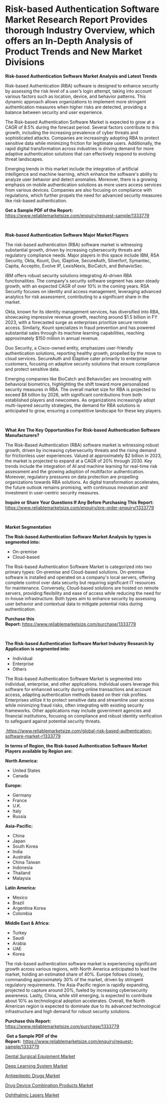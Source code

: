 <p><h1>Risk-based Authentication Software Market Research Report Provides thorough Industry Overview, which offers an In-Depth Analysis of Product Trends and New Market Divisions</h1></p><p><strong>Risk-based Authentication Software Market Analysis and Latest Trends</strong></p>
<p><p>Risk-based Authentication (RBA) software is designed to enhance security by assessing the risk level of a user’s login attempt, taking into account various factors such as location, device, and behavior patterns. This dynamic approach allows organizations to implement more stringent authentication measures when higher risks are detected, providing a balance between security and user experience.</p><p>The Risk-based Authentication Software Market is expected to grow at a CAGR of 8.5% during the forecast period. Several factors contribute to this growth, including the increasing prevalence of cyber threats and sophisticated attacks. Companies are increasingly adopting RBA to protect sensitive data while minimizing friction for legitimate users. Additionally, the rapid digital transformation across industries is driving demand for more adaptive authentication solutions that can effectively respond to evolving threat landscapes.</p><p>Emerging trends in this market include the integration of artificial intelligence and machine learning, which enhance the software's ability to analyze user behavior and detect anomalies. Moreover, there is a growing emphasis on mobile authentication solutions as more users access services from various devices. Companies are also focusing on compliance with regulations, which further propels the need for advanced security measures like risk-based authentication.</p></p>
<p><strong>Get a Sample PDF of the Report:&nbsp;</strong> <a href="https://www.reliablemarketsize.com/enquiry/request-sample/1333779?utm_campaign=1180&utm_medium=2&utm_source=Github&utm_content=ia&utm_term=03102024&utm_id=risk-based-authentication-software">https://www.reliablemarketsize.com/enquiry/request-sample/1333779</a></p>
<p>&nbsp;</p>
<p><strong>Risk-based Authentication Software Major Market Players</strong></p>
<p><p>The risk-based authentication (RBA) software market is witnessing substantial growth, driven by increasing cybersecurity threats and regulatory compliance needs. Major players in this space include IBM, RSA Security, Okta, Kount, Duo, IDaptive, SecureAuth, Silverfort, Symantec, Capita, Acceptto, Evolve IP, LexisNexis, BioCatch, and BehavioSec. </p><p>IBM offers robust security solutions integrating AI-driven RBA functionalities. The company's security software segment has seen steady growth, with an expected CAGR of over 10% in the coming years. RSA Security focuses on identity and access management, leveraging advanced analytics for risk assessment, contributing to a significant share in the market.</p><p>Okta, known for its identity management services, has diversified into RBA, showcasing impressive revenue growth, reaching around $1.5 billion in FY 2023, with a forecasted surge as enterprises prioritize secure remote access. Similarly, Kount specializes in fraud prevention and has powered substantial sales through its machine learning capabilities, reaching approximately $150 million in annual revenue.</p><p>Duo Security, a Cisco-owned entity, emphasizes user-friendly authentication solutions, reporting healthy growth, propelled by the move to cloud services. SecureAuth and IDaptive cater primarily to enterprise customers, focusing on adaptive security solutions that ensure compliance and protect sensitive data.</p><p>Emerging companies like BioCatch and BehavioSec are innovating with behavioral biometrics, highlighting the shift toward more personalized security measures in RBA. The overall market size for RBA is projected to exceed $8 billion by 2026, with significant contributions from both established players and newcomers. As organizations increasingly adopt multi-layered security strategies, the demand for RBA solutions is anticipated to grow, ensuring a competitive landscape for these key players.</p></p>
<p>&nbsp;</p>
<p><strong>What Are The Key Opportunities For Risk-based Authentication Software Manufacturers?</strong></p>
<p><p>The Risk-Based Authentication (RBA) software market is witnessing robust growth, driven by increasing cybersecurity threats and the rising demand for frictionless user experiences. Valued at approximately $2 billion in 2023, the market is projected to expand at a CAGR of 20% through 2030. Key trends include the integration of AI and machine learning for real-time risk assessment and the growing adoption of multifactor authentication. Moreover, regulatory pressures on data protection are propelling organizations towards RBA solutions. As digital transformation accelerates, the future outlook remains promising, with continuous innovation and investment in user-centric security measures.</p></p>
<p><strong>Inquire or Share Your Questions If Any Before Purchasing This Report:</strong> <a href="https://www.reliablemarketsize.com/enquiry/pre-order-enquiry/1333779?utm_campaign=1180&utm_medium=2&utm_source=Github&utm_content=ia&utm_term=03102024&utm_id=risk-based-authentication-software">https://www.reliablemarketsize.com/enquiry/pre-order-enquiry/1333779</a></p>
<p>&nbsp;</p>
<p><strong>Market Segmentation</strong></p>
<p><strong>The Risk-based Authentication Software Market Analysis by types is segmented into:</strong></p>
<p><ul><li>On-premise</li><li>Cloud-based</li></ul></p>
<p><p>The Risk-based Authentication Software Market is categorized into two primary types: On-premise and Cloud-based solutions. On-premise software is installed and operated on a company's local servers, offering complete control over data security but requiring significant IT resources for maintenance. Conversely, Cloud-based solutions are hosted on remote servers, providing flexibility and ease of access while reducing the need for in-house infrastructure. Both types aim to enhance security by assessing user behavior and contextual data to mitigate potential risks during authentication.</p></p>
<p><strong>Purchase this Report:&nbsp;</strong><a href="https://www.reliablemarketsize.com/purchase/1333779?utm_campaign=1180&utm_medium=2&utm_source=Github&utm_content=ia&utm_term=03102024&utm_id=risk-based-authentication-software">https://www.reliablemarketsize.com/purchase/1333779</a></p>
<p>&nbsp;</p>
<p><strong>The Risk-based Authentication Software Market Industry Research by Application is segmented into:</strong></p>
<p><ul><li>Individual</li><li>Enterprise</li><li>Others</li></ul></p>
<p><p>The Risk-based Authentication Software Market is segmented into individual, enterprise, and other applications. Individual users leverage this software for enhanced security during online transactions and account access, adapting authentication methods based on their risk profiles. Enterprises utilize it to protect sensitive data and streamline user access while minimizing fraud risks, often integrating with existing security frameworks. Other applications may include government agencies and financial institutions, focusing on compliance and robust identity verification to safeguard against potential security threats.</p></p>
<p><a href="https://www.reliablemarketsize.com/global-risk-based-authentication-software-market-r1333779?utm_campaign=1180&utm_medium=2&utm_source=Github&utm_content=ia&utm_term=03102024&utm_id=risk-based-authentication-software">&nbsp;https://www.reliablemarketsize.com/global-risk-based-authentication-software-market-r1333779</a></p>
<p><strong>In terms of Region, the Risk-based Authentication Software Market Players available by Region are:</strong></p>
<p>
    <p> <strong> North America: </strong>
        <ul>
            <li>United States</li>
            <li>Canada</li>
        </ul>
        </p> 
    <p> <strong> Europe: </strong>
        <ul>
            <li>Germany</li>
            <li>France</li>
            <li>U.K.</li>
            <li>Italy</li>
            <li>Russia</li>
        </ul>
        </p> 
    <p> <strong> Asia-Pacific: </strong>
        <ul>
            <li>China</li>
            <li>Japan</li>
            <li>South Korea</li>
            <li>India</li>
            <li>Australia</li>
            <li>China Taiwan</li>
            <li>Indonesia</li>
            <li>Thailand</li>
            <li>Malaysia</li>
        </ul>
        </p> 
    <p> <strong> Latin America: </strong>
        <ul>
            <li>Mexico</li>
            <li>Brazil</li>
            <li>Argentina Korea</li>
            <li>Colombia</li>
        </ul>
        </p> 
    <p> <strong> Middle East & Africa: </strong>
        <ul>
            <li>Turkey</li>
            <li>Saudi</li>
            <li>Arabia</li>
            <li>UAE</li>
            <li>Korea</li>
        </ul>
    </p>
    </p>
<p><p>The risk-based authentication software market is experiencing significant growth across various regions, with North America anticipated to lead the market, holding an estimated share of 40%. Europe follows closely, commanding approximately 30% of the market, driven by stringent regulatory requirements. The Asia-Pacific region is rapidly expanding, projected to capture around 20%, fueled by increasing cybersecurity awareness. Lastly, China, while still emerging, is expected to contribute about 10% as technological adoption accelerates. Overall, the North American region is expected to dominate due to its advanced technological infrastructure and high demand for robust security solutions.</p></p>
<p><strong>Purchase this Report: </strong><a href="https://www.reliablemarketsize.com/purchase/1333779?utm_campaign=1180&utm_medium=2&utm_source=Github&utm_content=ia&utm_term=03102024&utm_id=risk-based-authentication-software">https://www.reliablemarketsize.com/purchase/1333779</a></p>
<p>&nbsp;<strong>Get a Sample PDF of the Report:&nbsp;&nbsp;</strong><a href="https://www.reliablemarketsize.com/enquiry/request-sample/1333779?utm_campaign=1180&utm_medium=2&utm_source=Github&utm_content=ia&utm_term=03102024&utm_id=risk-based-authentication-software">https://www.reliablemarketsize.com/enquiry/request-sample/1333779</a></p>
<p><strong></strong></p>
<p><p><a href="https://www.linkedin.com/pulse/global-dental-surgical-equipment-industry-analysis-report-rp96f?utm_campaign=1180&utm_medium=2&utm_source=Github&utm_content=ia&utm_term=03102024&utm_id=risk-based-authentication-software">Dental Surgical Equipment Market</a></p><p><a href="https://www.linkedin.com/pulse/deep-learning-system-market-revolution-2024-2031-trends-shaping-nio2c?trackingId=2UnNENWLR2WU2mBIFgf7cA%3D%3D&utm_campaign=1180&utm_medium=2&utm_source=Github&utm_content=ia&utm_term=03102024&utm_id=risk-based-authentication-software">Deep Learning System Market</a></p><p><a href="https://www.linkedin.com/pulse/global-antiepileptic-drugs-market-exploring-share-trends-future-uexrc?trackingId=fDGqQkrATKiBicqNROM4QA%3D%3D&utm_campaign=1180&utm_medium=2&utm_source=Github&utm_content=ia&utm_term=03102024&utm_id=risk-based-authentication-software">Antiepileptic Drugs Market</a></p><p><a href="https://www.linkedin.com/pulse/driving-market-forces-drug-device-combination-products-hrigc?trackingId=YDKOXVXKRYOZo%2BQx5BI2Rg%3D%3D&utm_campaign=1180&utm_medium=2&utm_source=Github&utm_content=ia&utm_term=03102024&utm_id=risk-based-authentication-software">Drug Device Combination Products Market</a></p><p><a href="https://www.linkedin.com/pulse/global-ophthalmic-lasers-market-opportunities-forecast-period-kh2zc?trackingId=qeRs1YYcSOSWvGcizkGbUQ%3D%3D&utm_campaign=1180&utm_medium=2&utm_source=Github&utm_content=ia&utm_term=03102024&utm_id=risk-based-authentication-software">Ophthalmic Lasers Market</a></p></p>